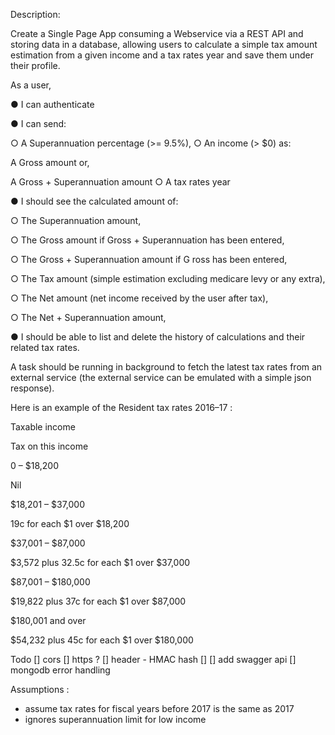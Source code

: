 Description:

Create a Single Page App consuming a Webservice via a REST API and storing data in a database, allowing users to calculate a simple tax amount estimation from a given income and a tax rates year and save them under their profile.

As a user,

●  I can authenticate

●  I can send:

○ A Superannuation percentage (>= 9.5%), ○ An income (> $0) as:

A Gross amount or,

A Gross + Superannuation amount ○ A tax rates year

●  I should see the calculated amount of:

○  The Superannuation amount,

○  The Gross amount if Gross + Superannuation has been entered,

○  The Gross + Superannuation amount if G ross has been entered,

○  The Tax amount (simple estimation excluding medicare levy or any extra),

○  The Net amount (net income received by the user after tax),

○  The Net + Superannuation amount,

●  I should be able to list and delete the history of calculations and their related tax rates.

A task should be running in background to fetch the latest tax rates from an external service (the external service can be emulated with a simple json response).

Here is an example of the Resident tax rates 2016–17 :

Taxable income

Tax on this income

0 – $18,200

Nil

$18,201 – $37,000

19c for each $1 over $18,200

$37,001 – $87,000

$3,572 plus 32.5c for each $1 over $37,000

$87,001 – $180,000

$19,822 plus 37c for each $1 over $87,000

$180,001 and over

$54,232 plus 45c for each $1 over $180,000

Todo
[] cors
[] https ?
[] header - HMAC hash
[]
[] add swagger api
[] mongodb error handling


Assumptions :
- assume tax rates for fiscal years before 2017 is the same as 2017
- ignores superannuation limit for low income
